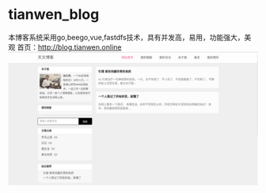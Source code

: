 # tianwen_blog
本博客系统采用go,beego,vue,fastdfs技术，具有并发高，易用，功能强大，美观
首页：http://blog.tianwen.online
![Image text](https://raw.githubusercontent.com/raowr/tianwen_blog/master/static/simpleblog_img/mshot.png)
